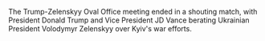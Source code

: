 The Trump-Zelenskyy Oval Office meeting ended in a shouting match, with President Donald Trump and Vice President JD Vance berating Ukrainian President Volodymyr Zelenskyy over Kyiv's war efforts.